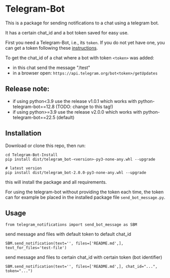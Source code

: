 # Telegram-Bot

This is a package for sending notifications to a chat 
using a telegram bot.

It has a certain chat_id and a bot token saved for easy use.

First you need a Telegram-Bot, i.e., its `token`. If you do not yet have one, you can get a token following these [instructions](https://core.telegram.org/bots/features#creating-a-new-bot).

To get the chat_id of a chat where a bot with token ```<token>``` was added:
- in this chat send the message "/test"
- in a browser open: ```https://api.telegram.org/bot<token>/getUpdates```


## Release note:
- if using python<3.9 use the release v1.0.1 which works with python-telegram-bot==12.8 (TODO: change to this tag!)
- if using python>=3.9 use the release v2.0.0 which works with python-telegram-bot==22.5 (default)


## Installation

Download or clone this repo, then run:
```shell
cd Telegram-Bot-Install
pip install dist/telegram_bot-<version>-py3-none-any.whl --upgrade

# latest version
pip install dist/telegram_bot-2.0.0-py3-none-any.whl --upgrade
```
this will install the package and all requirements. 

For using the telegram-bot without providing the token each time, the token can for example be placed in the installed package file `send_bot_message.py`.


## Usage
```
from telegram_notifications import send_bot_message as SBM
```

send message and files with default token to default chat_id
```
SBM.send_notification(text='', files=['README.md',], text_for_files='test-file')
```

send message and files to certain chat_id with certain token (bot identifier)
```
SBM.send_notification(text='', files=['README.md',], chat_id="...", token="...")
```

